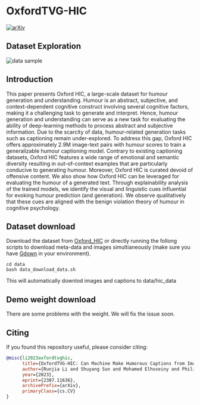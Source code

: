 # OxfordTVG-HIC
[![arXiv](https://img.shields.io/badge/arXiv-2307.11636-b31b1b.svg?style=flat)](https://arxiv.org/abs/2307.11636)

## Dataset Exploration
![data sample](doc/hic_data_demo.jpg) 

## Introduction
This paper presents Oxford HIC, a large-scale dataset for humour generation and understanding. Humour is an abstract, subjective, and context-dependent cognitive construct involving several cognitive factors, making it a challenging task to generate and interpret. Hence, humour generation and understanding can serve as a new task for evaluating the ability of deep-learning methods to process abstract and subjective information.
Due to the scarcity of data, humour-related generation tasks such as captioning remain under-explored.
To address this gap, Oxford HIC offers approximately 2.9M image-text pairs with humour scores to train a generalizable humour captioning model.
Contrary to existing captioning datasets, Oxford HIC features a wide range of emotional and semantic diversity resulting in out-of-context examples that are particularly conducive to generating humour. Moreover, Oxford HIC is curated devoid of offensive content.
We also show how Oxford HIC can be leveraged for evaluating the humour of a generated text. 
Through explainability analysis of the trained models, we identify the visual and linguistic cues influential for evoking humour prediction (and generation). We observe qualitatively that these cues are aligned with the benign violation theory of humour in cognitive psychology.



## Dataset download
Download the dataset from [Oxford_HIC](https://drive.google.com/drive/folders/1BDuUcMeaWrFD8TwgHLhFPkuAwmoHaVNQ) 
or directly running the follong scripts to download meta-data and images simultianeously (make sure you have [Gdown](https://github.com/wkentaro/gdown) in your environment). 

```
cd data
bash data_download_data.sh
```

This will automatically downlod images and captions to data/hic_data




## Demo weight download
There are some problems with the weight. We will fix the issue soon.
<!-- Download the pre-trained checkpoints on MiniGPT4 and CLIPCap

|                                MiniGPT4                                |                               CLIPCap                              |
:------------------------------------------------------------------------------------------------:|:----------------------------------------------------------------------------------------------:
 [Downlad](https://drive.google.com/file/d/1a4zLvaiDBr-36pasffmgpvH5P7CKmpze/view?usp=share_link) | [Download](https://drive.google.com/file/d/1lwI3T81QtbVtIcJ7jsRxdxBI1bh_4wy7/view?usp=sharing) 


We recommend trying MiniGPT4 first since it has quite a strong abstract understanding ability derived from its Large Language Model decoder (Vicuna), which facilitates humour generation and understanding. Suppose you download the pth file in the path MODEL_DIR

For specifically how to use the models please refer to
[CLIPCAP.md](clipcap/CLIPCAP.md) and [MINIGPT-4.md](minigpt4/MINIGPT-4.md) for further details -->


## Citing

If you found this repository useful, please consider citing:

```bibtex
@misc{li2023oxfordtvghic,
      title={OxfordTVG-HIC: Can Machine Make Humorous Captions from Images?}, 
      author={Runjia Li and Shuyang Sun and Mohamed Elhoseiny and Philip Torr},
      year={2023},
      eprint={2307.11636},
      archivePrefix={arXiv},
      primaryClass={cs.CV}
}

```


